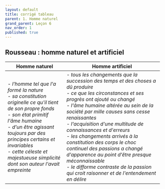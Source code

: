 ```yaml
---
layout: default
title: corrigé tableau
parent: 1. Homme naturel
grand_parent: Leçon 6
nav_order: 1
published: true
---
```


## Rousseau : homme naturel et artificiel



| **Homme naturel**        | **Homme artificiel**         |
|--------------------------- |------------------------- |
| - *l'homme  tel que l'a formé la nature* <br>  - *sa  constitution originelle*     *ce  qu'il tient de son propre fonds*  <br/>  -  *son  état primitif*      *l'âme  humaine*    <br/>  -  *d'un  être agissant toujours par des principes certains et invariables*     <br/>  - *cette  céleste et majestueuse simplicité dont son auteur l'avait empreinte* | - *tous les  changements que la succession des temps et des choses a dû produire*    <br/>  -  *ce que les  circonstances et ses progrès ont ajouté ou changé*     <br/>  - *l'âme humaine  altérée au sein de la société par mille causes sans cesse renaissantes*     <br/>  - *l'acquisition d'une multitude de connaissances et d'erreurs*     <br/>  - *les changements  arrivés à la constitution des corps*  *le choc continuel  des passions*  *a changé  d'apparence au point d'être presque méconnaissable*     <br/>  - *le difforme  contraste de la passion qui croit raisonner et de l'entendement en délire* |

